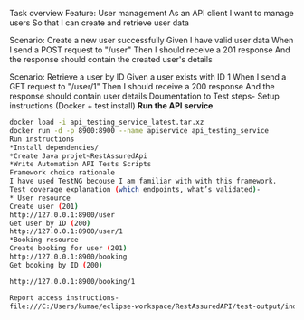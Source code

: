 Task overview 
Feature: User management
  As an API client
  I want to manage users
  So that I can create and retrieve user data

  Scenario: Create a new user successfully
    Given I have valid user data
    When I send a POST request to "/user"
    Then I should receive a 201 response
    And the response should contain the created user's details

  Scenario: Retrieve a user by ID
    Given a user exists with ID 1
    When I send a GET request to "/user/1"
    Then I should receive a 200 response
    And the response should contain user details
Doumentation to Test steps-
Setup instructions (Docker + test install)
 **Run the API service**

   ```bash
   docker load -i api_testing_service_latest.tar.xz
   docker run -d -p 8900:8900 --name apiservice api_testing_service
Run instructions
*Install dependencies/
*Create Java projet<RestAssuredApi
*Write Automation API Tests Scripts 
Framework choice rationale
I have used TestNG becouse I am familiar with with this framework.
Test coverage explanation (which endpoints, what’s validated)-
* User resource
Create user (201)
http://127.0.0.1:8900/user
Get user by ID (200)
http://127.0.0.1:8900/user/1
*Booking resource
Create booking for user (201)
http://127.0.0.1:8900/booking
Get booking by ID (200)

http://127.0.0.1:8900/booking/1

Report access instructions-
file:///C:/Users/kumae/eclipse-workspace/RestAssuredAPI/test-output/index.html
